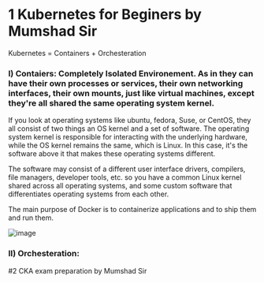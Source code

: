 # 1 Kubernetes for Beginers by Mumshad Sir

Kubernetes = Containers + Orchesteration

### I) Contaiers: Completely Isolated Environement. As in they can have their own processes or services, their own networking interfaces, their own mounts, just like virtual machines, except they're all shared the same operating system kernel.

If you look at operating systems like ubuntu, fedora, Suse, or CentOS, they all consist of two things an OS kernel and a set of software. The operating system kernel is responsible for interacting with the underlying hardware, while the OS kernel remains the same, which is Linux. In this case, it's the software above it that makes these operating systems different. 

The software may consist of a different user interface drivers, compilers, file managers, developer tools, etc. so you have a common Linux kernel shared across all operating systems, and some custom software that differentiates operating systems from each other.

The main purpose of Docker is to containerize applications and to ship them and run them.

![image](https://github.com/snbdevops/Cloud-DevOps-Learning/assets/83505877/0019a3f3-b1e2-4663-9873-949d1a746e49)


### II) Orchesteration:

#2 CKA exam preparation by Mumshad Sir
